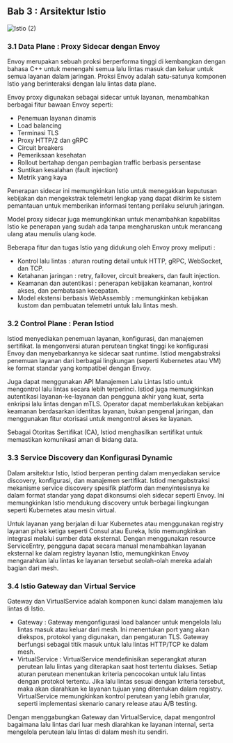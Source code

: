 ## Bab 3 : Arsitektur Istio

![Istio (2)](https://hackmd.io/_uploads/S14NArmOye.png)

### 3.1 Data Plane : Proxy Sidecar dengan Envoy

Envoy merupakan sebuah proksi berperforma tinggi di kembangkan dengan bahasa C++ untuk menengahi semua lalu lintas masuk dan keluar untuk semua layanan dalam jaringan. Proksi Envoy adalah satu-satunya komponen Istio yang berinteraksi dengan lalu lintas data plane.

Envoy proxy digunakan sebagai sidecar untuk layanan, menambahkan berbagai fitur bawaan Envoy seperti:

- Penemuan layanan dinamis
- Load balancing
- Terminasi TLS
- Proxy HTTP/2 dan gRPC
- Circuit breakers
- Pemeriksaan kesehatan
- Rollout bertahap dengan pembagian traffic berbasis persentase
- Suntikan kesalahan (fault injection)
- Metrik yang kaya

Penerapan sidecar ini memungkinkan Istio untuk menegakkan keputusan kebijakan dan mengekstrak telemetri lengkap yang dapat dikirim ke sistem pemantauan untuk memberikan informasi tentang perilaku seluruh jaringan.

Model proxy sidecar juga memungkinkan untuk menambahkan kapabilitas Istio ke penerapan yang sudah ada tanpa mengharuskan untuk merancang ulang atau menulis ulang kode.

Beberapa fitur dan tugas Istio yang didukung oleh Envoy proxy meliputi :

- Kontrol lalu lintas : aturan routing detail untuk HTTP, gRPC, WebSocket, dan TCP.
- Ketahanan jaringan : retry, failover, circuit breakers, dan fault injection.
- Keamanan dan autentikasi : penerapan kebijakan keamanan, kontrol akses, dan pembatasan kecepatan.
- Model ekstensi berbasis WebAssembly : memungkinkan kebijakan kustom dan pembuatan telemetri untuk lalu lintas mesh.

### 3.2 Control Plane : Peran Istiod

Istiod menyediakan penemuan layanan, konfigurasi, dan manajemen sertifikat. Ia mengonversi aturan perutean tingkat tinggi ke konfigurasi Envoy dan menyebarkannya ke sidecar saat runtime. Istiod mengabstraksi penemuan layanan dari berbagai lingkungan (seperti Kubernetes atau VM) ke format standar yang kompatibel dengan Envoy.

Juga dapat menggunakan API Manajemen Lalu Lintas Istio untuk mengontrol lalu lintas secara lebih terperinci. Istiod juga memungkinkan autentikasi layanan-ke-layanan dan pengguna akhir yang kuat, serta enkripsi lalu lintas dengan mTLS. Operator dapat memberlakukan kebijakan keamanan berdasarkan identitas layanan, bukan pengenal jaringan, dan menggunakan fitur otorisasi untuk mengontrol akses ke layanan.

Sebagai Otoritas Sertifikat (CA), Istiod menghasilkan sertifikat untuk memastikan komunikasi aman di bidang data.

### 3.3 Service Discovery dan Konfigurasi Dynamic

Dalam arsitektur Istio, Istiod berperan penting dalam menyediakan service discovery, konfigurasi, dan manajemen sertifikat. Istiod mengabstraksi mekanisme service discovery spesifik platform dan menyintesisnya ke dalam format standar yang dapat dikonsumsi oleh sidecar seperti Envoy. Ini memungkinkan Istio mendukung discovery untuk berbagai lingkungan seperti Kubernetes atau mesin virtual.

Untuk layanan yang berjalan di luar Kubernetes atau menggunakan registry layanan pihak ketiga seperti Consul atau Eureka, Istio memungkinkan integrasi melalui sumber data eksternal. Dengan menggunakan resource ServiceEntry, pengguna dapat secara manual menambahkan layanan eksternal ke dalam registry layanan Istio, memungkinkan Envoy mengarahkan lalu lintas ke layanan tersebut seolah-olah mereka adalah bagian dari mesh. 

### 3.4 Istio Gateway dan Virtual Service

Gateway dan VirtualService adalah komponen kunci dalam manajemen lalu lintas di Istio.

- Gateway : Gateway mengonfigurasi load balancer untuk mengelola lalu lintas masuk atau keluar dari mesh. Ini menentukan port yang akan diekspos, protokol yang digunakan, dan pengaturan TLS. Gateway berfungsi sebagai titik masuk untuk lalu lintas HTTP/TCP ke dalam mesh. 
- VirtualService : VirtualService mendefinisikan seperangkat aturan perutean lalu lintas yang diterapkan saat host tertentu diakses. Setiap aturan perutean menentukan kriteria pencocokan untuk lalu lintas dengan protokol tertentu. Jika lalu lintas sesuai dengan kriteria tersebut, maka akan diarahkan ke layanan tujuan yang ditentukan dalam registry. VirtualService memungkinkan kontrol perutean yang lebih granular, seperti implementasi skenario canary release atau A/B testing. 

Dengan menggabungkan Gateway dan VirtualService, dapat mengontrol bagaimana lalu lintas dari luar mesh diarahkan ke layanan internal, serta mengelola perutean lalu lintas di dalam mesh itu sendiri.